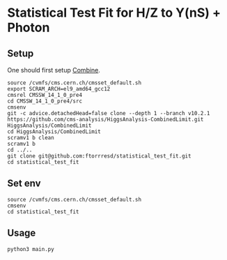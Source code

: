 # Statistical Test Fit for H/Z to Y(nS) + Photon

## Setup

One should first setup [Combine](https://cms-analysis.github.io/HiggsAnalysis-CombinedLimit/latest/).

```
source /cvmfs/cms.cern.ch/cmsset_default.sh
export SCRAM_ARCH=el9_amd64_gcc12
cmsrel CMSSW_14_1_0_pre4
cd CMSSW_14_1_0_pre4/src
cmsenv
git -c advice.detachedHead=false clone --depth 1 --branch v10.2.1 https://github.com/cms-analysis/HiggsAnalysis-CombinedLimit.git HiggsAnalysis/CombinedLimit
cd HiggsAnalysis/CombinedLimit
scramv1 b clean
scramv1 b 
cd ../..
git clone git@github.com:ftorrresd/statistical_test_fit.git
cd statistical_test_fit
```

## Set env

```
source /cvmfs/cms.cern.ch/cmsset_default.sh
cmsenv
cd statistical_test_fit
```

## Usage

```
python3 main.py
```
